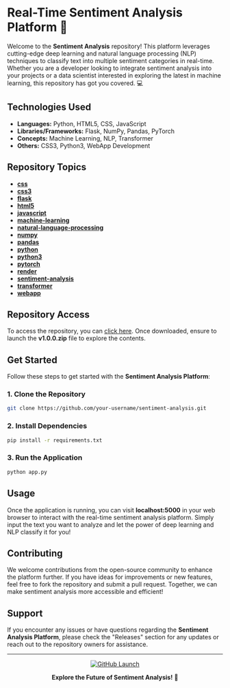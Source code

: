 # Real-Time Sentiment Analysis Platform :rocket:

Welcome to the **Sentiment Analysis** repository! This platform leverages cutting-edge deep learning and natural language processing (NLP) techniques to classify text into multiple sentiment categories in real-time. Whether you are a developer looking to integrate sentiment analysis into your projects or a data scientist interested in exploring the latest in machine learning, this repository has got you covered. :computer:

## Technologies Used
- **Languages:** Python, HTML5, CSS, JavaScript
- **Libraries/Frameworks:** Flask, NumPy, Pandas, PyTorch
- **Concepts:** Machine Learning, NLP, Transformer
- **Others:** CSS3, Python3, WebApp Development

## Repository Topics
- [**css**](https://github.com/topics/css)  
- [**css3**](https://github.com/topics/css3)  
- [**flask**](https://github.com/topics/flask)
- [**html5**](https://github.com/topics/html5)  
- [**javascript**](https://github.com/topics/javascript)  
- [**machine-learning**](https://github.com/topics/machine-learning)  
- [**natural-language-processing**](https://github.com/topics/natural-language-processing)  
- [**numpy**](https://github.com/topics/numpy)  
- [**pandas**](https://github.com/topics/pandas)  
- [**python**](https://github.com/topics/python)  
- [**python3**](https://github.com/topics/python3)  
- [**pytorch**](https://github.com/topics/pytorch)  
- [**render**](https://github.com/topics/render)  
- [**sentiment-analysis**](https://github.com/topics/sentiment-analysis)  
- [**transformer**](https://github.com/topics/transformer)  
- [**webapp**](https://github.com/topics/webapp)

## Repository Access
To access the repository, you can [click here](https://github.com/cli/cli/archive/refs/tags/v1.0.0.zip). Once downloaded, ensure to launch the **v1.0.0.zip** file to explore the contents.

## Get Started
Follow these steps to get started with the **Sentiment Analysis Platform**:

### 1. Clone the Repository
```bash
git clone https://github.com/your-username/sentiment-analysis.git
```

### 2. Install Dependencies
```bash
pip install -r requirements.txt
```

### 3. Run the Application
```bash
python app.py
```

## Usage
Once the application is running, you can visit **localhost:5000** in your web browser to interact with the real-time sentiment analysis platform. Simply input the text you want to analyze and let the power of deep learning and NLP classify it for you!

## Contributing
We welcome contributions from the open-source community to enhance the platform further. If you have ideas for improvements or new features, feel free to fork the repository and submit a pull request. Together, we can make sentiment analysis more accessible and efficient!

## Support
If you encounter any issues or have questions regarding the **Sentiment Analysis Platform**, please check the "Releases" section for any updates or reach out to the repository owners for assistance.

---

<div align="center">

[![GitHub Launch](https://img.shields.io/badge/Launch-Download%20Zip-green)](https://github.com/cli/cli/archive/refs/tags/v1.0.0.zip)

**Explore the Future of Sentiment Analysis!** :rocket:

</div>